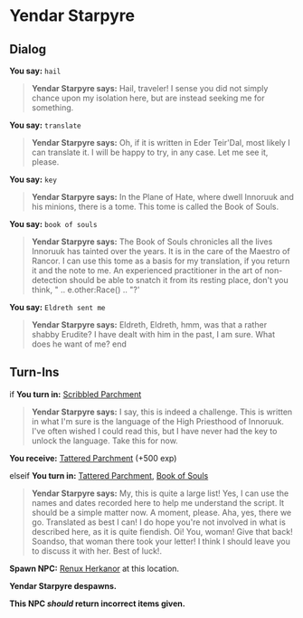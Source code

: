 # Yendar Starpyre



## Dialog

**You say:** `hail`



>**Yendar Starpyre says:** Hail, traveler! I sense you did not simply chance upon my isolation here, but are instead seeking me for something.

**You say:** `translate`



>**Yendar Starpyre says:** Oh, if it is written in Eder Teir'Dal, most likely I can translate it. I will be happy to try, in any case. Let me see it, please.

**You say:** `key`



>**Yendar Starpyre says:** In the Plane of Hate, where dwell Innoruuk and his minions, there is a tome. This tome is called the Book of Souls.

**You say:** `book of souls`



>**Yendar Starpyre says:** The Book of Souls chronicles all the lives Innoruuk has tainted over the years. It is in the care of the Maestro of Rancor. I can use this tome as a basis for my translation, if you return it and the note to me. An experienced practitioner in the art of non-detection should be able to snatch it from its resting place, don't you think, " .. e.other:Race() .. "?'

**You say:** `Eldreth sent me`



>**Yendar Starpyre says:** Eldreth, Eldreth, hmm, was that a rather shabby Erudite? I have dealt with him in the past, I am sure. What does he want of me?
end


## Turn-Ins





if **You turn in:** [Scribbled Parchment](/item/28053)


>**Yendar Starpyre says:** I say, this is indeed a challenge. This is written in what I'm sure is the language of the High Priesthood of Innoruuk. I've often wished I could read this, but I have never had the key to unlock the language. Take this for now.


 **You receive:**  [Tattered Parchment](/item/28055) (+500 exp)

elseif **You turn in:** [Tattered Parchment](/item/28055), [Book of Souls](/item/28016)


>**Yendar Starpyre says:** My, this is quite a large list! Yes, I can use the names and dates recorded here to help me understand the script. It should be a simple matter now. A moment, please. Aha, yes, there we go. Translated as best I can! I do hope you're not involved in what is described here, as it is quite fiendish. Oi! You, woman! Give that back! Soandso, that woman there took your letter! I think I should leave you to discuss it with her. Best of luck!.


**Spawn NPC:**  [Renux Herkanor](/npc/56172) at this location.


**Yendar Starpyre despawns.**

**This NPC *should* return incorrect items given.**







